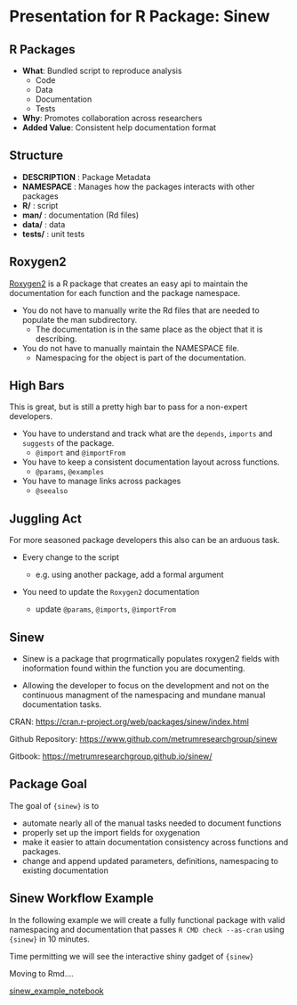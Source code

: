 # Presentation for R Package: Sinew

## R Packages


- **What**: Bundled script to reproduce analysis
  - Code
  - Data
  - Documentation
  - Tests
- **Why**: Promotes collaboration across researchers
- **Added Value**: Consistent help documentation format

## Structure

- **DESCRIPTION** : Package Metadata
- **NAMESPACE** : Manages how the packages interacts with other packages
- **R/** : script
- **man/** : documentation (Rd files)
- **data/** : data
- **tests/** : unit tests

## Roxygen2

[Roxygen2](https://github.com/klutometis/roxygen) is a R package that creates an easy api to maintain the documentation for each function and the package namespace. 

- You do not have to manually write the Rd files that are needed to populate the man subdirectory.
  - The documentation is in the same place as the object that it is describing.
- You do not have to manually maintain the NAMESPACE file.
  - Namespacing for the object is part of the documentation.
  
## High Bars

This is great, but is still a pretty high bar to pass for a non-expert developers.

- You have to understand and track what are the `depends`, `imports` and `suggests` of the package.
  - `@import` and  `@importFrom`
- You have to keep a consistent documentation layout across functions.
  - `@params`, `@examples`
- You have to manage links across packages
  - `@seealso`
  
## Juggling Act

For more seasoned package developers this also can be an arduous task.

- Every change to the script
  - e.g. using another package, add a formal argument

- You need to update the `Roxygen2` documentation
  - update `@params`, `@imports`, `@importFrom`

## Sinew

- Sinew is a package that progrmatically populates roxygen2 fields with inoformation found within the function you are documenting. 

- Allowing the developer to focus on the development and not on the continuous managment of the namespacing and mundane manual documentation tasks.

CRAN: https://cran.r-project.org/web/packages/sinew/index.html

Github Repository: https://www.github.com/metrumresearchgroup/sinew

Gitbook: https://metrumresearchgroup.github.io/sinew/

## Package Goal

The goal of `{sinew}` is to 
- automate nearly all of the manual tasks needed to document functions
- properly set up the import fields for oxygenation
- make it easier to attain documentation consistency across functions and packages.
- change and append updated parameters, definitions, namespacing to existing documentation

## Sinew Workflow Example

In the following example we will create a fully functional package with valid namespacing and documentation that passes `R CMD check --as-cran` using `{sinew}` in 10 minutes. 

Time permitting we will see the interactive shiny gadget of `{sinew}`

Moving to Rmd.... 

[sinew_example_notebook](sinew_example_notebook.Rmd)
